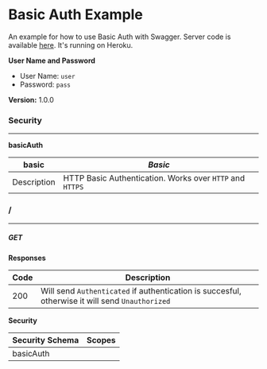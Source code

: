 Basic Auth Example
==================
An example for how to use Basic Auth with Swagger.
Server code is available [here](https://github.com/mohsen1/basic-auth-server). It's running on Heroku.

**User Name and Password**
* User Name: `user`
* Password: `pass`


**Version:** 1.0.0

### Security
---
**basicAuth**  

|basic|*Basic*|
|---|---|
|Description|HTTP Basic Authentication. Works over `HTTP` and `HTTPS`|

### /
---
##### ***GET***
**Responses**

| Code | Description |
| ---- | ----------- |
| 200 | Will send `Authenticated` if authentication is succesful, otherwise it will send `Unauthorized` |

**Security**

| Security Schema | Scopes |
| --- | --- |
| basicAuth | |
